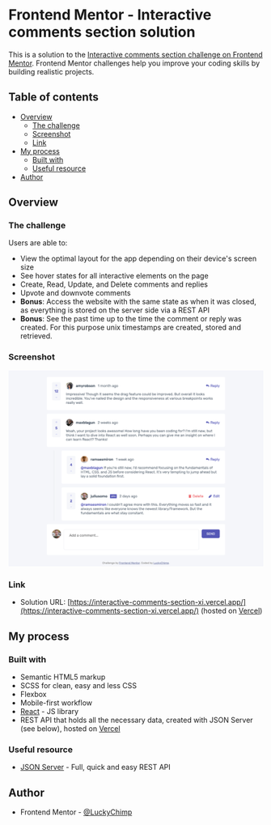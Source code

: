 # Frontend Mentor - Interactive comments section solution

This is a solution to the [Interactive comments section challenge on Frontend Mentor](https://www.frontendmentor.io/challenges/interactive-comments-section-iG1RugEG9). Frontend Mentor challenges help you improve your coding skills by building realistic projects. 

## Table of contents

- [Overview](#overview)
  - [The challenge](#the-challenge)
  - [Screenshot](#screenshot)
  - [Link](#link)
- [My process](#my-process)
  - [Built with](#built-with)
  - [Useful resource](#useful-resource)
- [Author](#author)

## Overview

### The challenge

Users are able to:

- View the optimal layout for the app depending on their device's screen size
- See hover states for all interactive elements on the page
- Create, Read, Update, and Delete comments and replies
- Upvote and downvote comments
- **Bonus**: Access the website with the same state as when it was closed, as everything is stored on the server side via a REST API
- **Bonus**: See the past time up to the time the comment or reply was created. For this purpose unix timestamps are created, stored and retrieved.

### Screenshot

![](./frontend/screenshot.png)

### Link

- Solution URL: [https://interactive-comments-section-xi.vercel.app/](https://interactive-comments-section-xi.vercel.app/) (hosted on [Vercel](https://vercel.com/))

## My process

### Built with

- Semantic HTML5 markup
- SCSS for clean, easy and less CSS
- Flexbox
- Mobile-first workflow
- [React](https://reactjs.org/) - JS library
- REST API that holds all the necessary data, created with JSON Server (see below), hosted on [Vercel](https://vercel.com/)

### Useful resource

- [JSON Server](https://github.com/typicode/json-server) - Full, quick and easy REST API

## Author

- Frontend Mentor - [@LuckyChimp](https://www.frontendmentor.io/profile/LuckyChimp)
